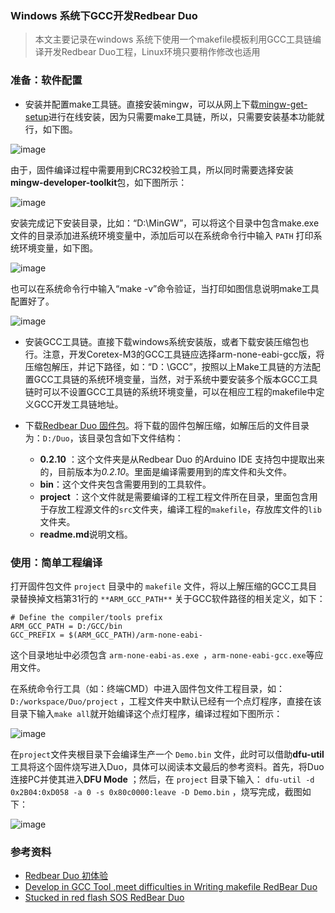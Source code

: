 ### Windows 系统下GCC开发Redbear Duo ###
> 本文主要记录在windows 系统下使用一个makefile模板利用GCC工具链编译开发Redbear Duo工程，Linux环境只要稍作修改也适用
### 准备：软件配置 ###

* 安装并配置make工具链。直接安装mingw，可以从网上下载[mingw-get-setup](https://sourceforge.net/projects/mingw/files/latest/download?source=files)进行在线安装，因为只需要make工具链，所以，只需要安装基本功能就行，如下图。

![image](http://qotone.qiniudn.com/md_imgmingw.PNG)

 由于，固件编译过程中需要用到CRC32校验工具，所以同时需要选择安装 **mingw-developer-toolkit**包，如下图所示：

![image](http://qotone.qiniudn.com/MinGW_install.PNG)

安装完成记下安装目录，比如：“D:\MinGW”，可以将这个目录中包含make.exe文件的目录添加进系统环境变量中，添加后可以在系统命令行中输入 `PATH` 打印系统环境变量，如下图。

![image](http://qotone.qiniudn.com/md_imgmake_tool_path.PNG)

也可以在系统命令行中输入“make -v”命令验证，当打印如图信息说明make工具配置好了。

![image](http://qotone.qiniudn.com/md_imgmake_tool_p.PNG)

* 安装GCC工具链。直接下载windows系统安装版，或者下载安装压缩包也行。注意，开发Coretex-M3的GCC工具链应选择arm-none-eabi-gcc版，将压缩包解压，并记下路径，如：“D：\GCC”，按照以上Make工具链的方法配置GCC工具链的系统环境变量，当然，对于系统中要安装多个版本GCC工具链时可以不设置GCC工具链的系统环境变量，可以在相应工程的makefile中定义GCC开发工具链地址。

* 下载[Redbear Duo 固件包](https://github.com/qotone/Duo)。将下载的固件包解压缩，如解压后的文件目录为：`D:/Duo`，该目录包含如下文件结构：
	* **0.2.10** ：这个文件夹是从Redbear Duo 的Arduino IDE 支持包中提取出来的，目前版本为*0.2.10*。里面是编译需要用到的库文件和头文件。
	* **bin**：这个文件夹包含需要用到的工具软件。
	* **project** ：这个文件就是需要编译的工程工程文件所在目录，里面包含用于存放工程源文件的`src`文件夹，编译工程的`makefile`，存放库文件的`lib`文件夹。
	* **readme.md**说明文档。

### 使用：简单工程编译 ###

打开固件包文件 `project` 目录中的 `makefile` 文件，将以上解压缩的GCC工具目录替换掉文档第31行的 `**ARM_GCC_PATH**` 关于GCC软件路径的相关定义，如下：

    # Define the compiler/tools prefix
	ARM_GCC_PATH = D:/GCC/bin
	GCC_PREFIX = $(ARM_GCC_PATH)/arm-none-eabi-

这个目录地址中必须包含 `arm-none-eabi-as.exe `，`arm-none-eabi-gcc.exe`等应用文件。 

在系统命令行工具（如：终端CMD）中进入固件包文件工程目录，如：`D:/workspace/Duo/project` ，工程文件夹中默认已经有一个点灯程序，直接在该目录下输入`make all`就开始编译这个点灯程序，编译过程如下图所示：

![image](http://qotone.qiniudn.com/md_img_redbear_gcc_make.PNG)

在`project`文件夹根目录下会编译生产一个 `Demo.bin` 文件，此时可以借助**dfu-util** 工具将这个固件烧写进入Duo，具体可以阅读本文最后的参考资料。首先，将Duo连接PC并使其进入**DFU Mode** ；然后，在 `project` 目录下输入： `dfu-util -d 0x2B04:0xD058 -a 0 -s 0x80c0000:leave -D Demo.bin` ，烧写完成，截图如下：

![image](http://qotone.qiniudn.com/md_img_redbear_app_download.PNG)

### 参考资料 ###

* [Redbear Duo 初体验](http://bbs.elecfans.com/jishu_932334_1_1.html)
* [ Develop in GCC Tool ,meet difficulties in Writing makefile
RedBear Duo
](http://discuss.redbear.cc/t/develop-in-gcc-tool-meet-difficulties-in-writing-makefile/750)
* [Stucked in red flash SOS
RedBear Duo](http://discuss.redbear.cc/t/stucked-in-red-flash-sos/712/5)